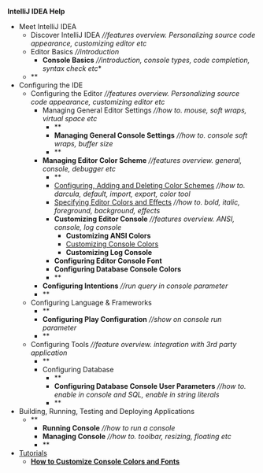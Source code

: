 

**IntelliJ IDEA Help**

 - Meet IntelliJ IDEA	
 	 - Discover IntelliJ IDEA *//features overview. Personalizing source code appearance, customizing editor etc*
	 - Editor Basics *//introduction*
		 - **Console Basics** *//introduction, console types, code completion, syntax check etc** 	 
	 - **	 
 - Configuring the IDE
	 - Configuring the Editor *//features overview. Personalizing source code appearance, customizing editor etc*
		 - Managing General Editor Settings *//how to. mouse, soft wraps, virtual space etc*
			 - **
			 - **Managing General Console Settings** *//how to. console soft wraps, buffer size*
			 - **
		 - **Managing Editor Color Scheme** *//features overview. general, console, debugger etc*
			 - **
			 - [Configuring, Adding and Deleting Color Schemes](Scheme.md) *//how to. darcula, default, import, export, color tool*
			 - [Specifying Editor Colors and Effects](ColorTool.md) *//how to. bold, italic, foreground, background, effects*
			 - **Customizing Editor Console** *//features overview. ANSI, console, log console*
				 - **Customizing ANSI Colors**
				 - [Customizing Console Colors](ConsoleColor.md)
				 - **Customizing Log Console**
			 - **Configuring Editor Console Font**
			 - **Configuring Database Console Colors**
			- **
		- **Configuring Intentions** *//run query in console parameter*
		- **
	- Configuring Language & Frameworks
		- **
		- **Configuring Play Configuration** *//show on console run parameter*
		- **
	- Configuring Tools *//feature overview. integration with 3rd party application*
		- **
		- Configuring Database 
			- **
			- **Configuring Database Console User Parameters** *//how to. enable in console and SQL, enable in string literals*
			- **
- Building, Running, Testing and Deploying Applications
	- **
		- **Running Console** *//how to run a console*
		- **Managing Console** *//how to. toolbar, resizing, floating etc*
		- **
 - [Tutorials](Tutorials.md)
 	 - **[How to Customize Console Colors and Fonts](HowTo.md)**
